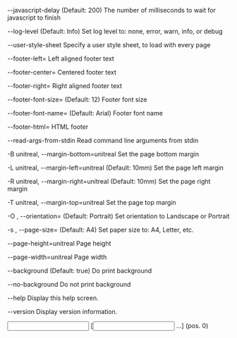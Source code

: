   --javascript-delay                                        (Default: 200) The
                                                            number of
                                                            milliseconds to wait
                                                            for javascript to
                                                            finish

  --log-level                                               (Default: Info) Set
                                                            log level to: none,
                                                            error, warn, info,
                                                            or debug

  --user-style-sheet                                        Specify a user style
                                                            sheet, to load with
                                                            every page

  --footer-left=<text>                                      Left aligned footer
                                                            text

  --footer-center=<text>                                    Centered footer text

  --footer-right=<text>                                     Right aligned footer
                                                            text

  --footer-font-size=<size>                                 (Default: 12) Footer
                                                            font size

  --footer-font-name=<name>                                 (Default: Arial)
                                                            Footer font name

  --footer-html=<url>                                       HTML footer

  --read-args-from-stdin                                    Read command line
                                                            arguments from stdin

  -B unitreal, --margin-bottom=unitreal                     Set the page bottom
                                                            margin

  -L unitreal, --margin-left=unitreal                       (Default: 10mm) Set
                                                            the page left margin

  -R unitreal, --margin-right=unitreal                      (Default: 10mm) Set
                                                            the page right
                                                            margin

  -T unitreal, --margin-top=unitreal                        Set the page top
                                                            margin

  -O <orientation>, --orientation=<orientation>             (Default: Portrait)
                                                            Set orientation to
                                                            Landscape or
                                                            Portrait

  -s <Size>, --page-size=<Size>                             (Default: A4) Set
                                                            paper size to: A4,
                                                            Letter, etc.

  --page-height=unitreal                                    Page height

  --page-width=unitreal                                     Page width

  --background                                              (Default: true) Do
                                                            print background

  --no-background                                           Do not print
                                                            background

  --help                                                    Display this help
                                                            screen.

  --version                                                 Display version
                                                            information.

  <input file> [<input file> ...] <output file> (pos. 0)    